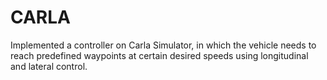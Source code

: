 # CARLA
Implemented a controller on Carla Simulator, in which the vehicle needs to reach predefined waypoints at certain desired
speeds using longitudinal and lateral control.
